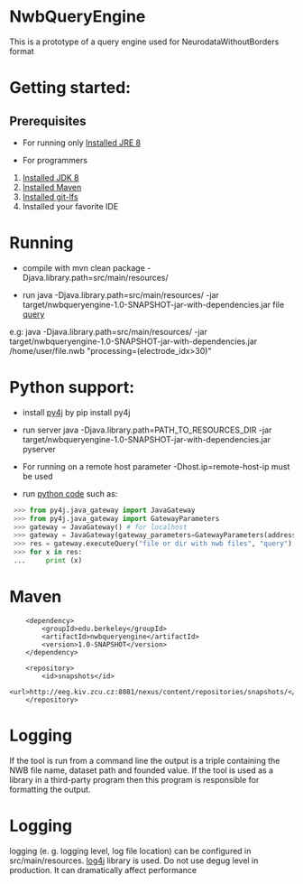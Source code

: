 # NwbQueryEngine
This is a prototype of a query engine used for NeurodataWithoutBorders format

Getting started:
==

Prerequisites
--
- For running only [Installed JRE 8](http://www.oracle.com/technetwork/java/javase/downloads/jre8-downloads-2133155.html)

- For programmers 
1. [Installed JDK 8](http://www.oracle.com/technetwork/java/javase/downloads/jdk8-downloads-2133151.html)
2. [Installed Maven](https://maven.apache.org/download.cgi)
3. [Installed git-lfs](https://git-lfs.github.com/)
4. Installed your favorite IDE


Running
==
- compile with mvn clean package -Djava.library.path=src/main/resources/

- run java -Djava.library.path=src/main/resources/ -jar target/nwbqueryengine-1.0-SNAPSHOT-jar-with-dependencies.jar file [query](doc/queries.md)

e.g: java -Djava.library.path=src/main/resources/ -jar target/nwbqueryengine-1.0-SNAPSHOT-jar-with-dependencies.jar /home/user/file.nwb "processing=(electrode_idx>30)"

Python support:
==

- install [py4j](https://www.py4j.org/install.html) by pip install py4j
- run server java -Djava.library.path=PATH_TO_RESOURCES_DIR -jar target/nwbqueryengine-1.0-SNAPSHOT-jar-with-dependencies.jar pyserver
- For running on a remote host parameter -Dhost.ip=remote-host-ip must be used


- run [python code](doc/example.py) such as:
```python
 >>> from py4j.java_gateway import JavaGateway
 >>> from py4j.java_gateway import GatewayParameters
 >>> gateway = JavaGateway() # for localhost
 >>> gateway = JavaGateway(gateway_parameters=GatewayParameters(address='remote host ip')) # or for remote host
 >>> res = gateway.executeQuery("file or dir with nwb files", "query")
 >>> for x in res:
 ...     print (x)

```

Maven
==
        <dependency>
            <groupId>edu.berkeley</groupId>
            <artifactId>nwbqueryengine</artifactId>
            <version>1.0-SNAPSHOT</version>
        </dependency>
        
        <repository>
            <id>snapshots</id>
            <url>http://eeg.kiv.zcu.cz:8081/nexus/content/repositories/snapshots/</url>
        </repository>
        
Logging
==        
If the tool is run from a command line the output is a triple containing the NWB file name, dataset path and founded value. If the tool is used as a library in a third-party program then this program is responsible for formatting the output.
        
Logging
==
logging (e. g. logging level, log file location) can be configured in src/main/resources. [log4j](https://logging.apache.org/log4j/2.x/manual/configuration.html) library is used.
Do not use degug level in production. It can dramatically affect performance
